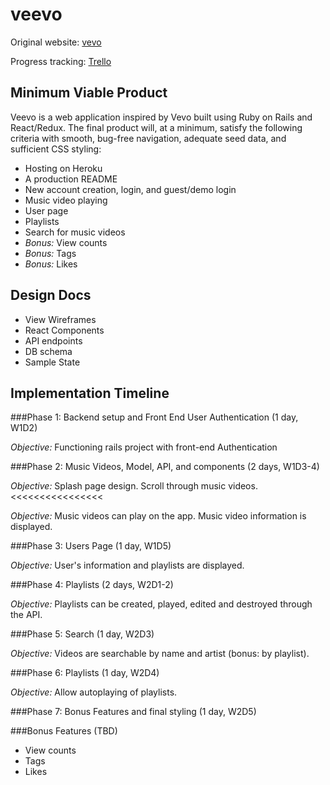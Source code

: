 # veevo

Original website: [vevo](https://www.vevo.com)

Progress tracking: [Trello](https://trello.com/b/o3xvBEvg/veevo-full-stack-project)

## Minimum Viable Product

Veevo is a web application inspired by Vevo built using Ruby on Rails and React/Redux. The final product will, at a minimum, satisfy the following criteria with smooth, bug-free navigation, adequate seed data, and sufficient CSS styling:

- Hosting on Heroku
- A production README
- New account creation, login, and guest/demo login
- Music video playing
- User page
- Playlists
- Search for music videos
- *Bonus:* View counts
- *Bonus:* Tags
- *Bonus:* Likes

## Design Docs
- View Wireframes
- React Components
- API endpoints
- DB schema
- Sample State

## Implementation Timeline

###Phase 1: Backend setup and Front End User Authentication (1 day, W1D2)

*Objective:* Functioning rails project with front-end Authentication

###Phase 2: Music Videos, Model, API, and components (2 days, W1D3-4)

*Objective:* Splash page design. Scroll through music videos. <<<<<<<<<<<<<<<<

*Objective:* Music videos can play on the app. Music video information is displayed.

###Phase 3: Users Page (1 day, W1D5)

*Objective:* User's information and playlists are displayed.

###Phase 4: Playlists (2 days, W2D1-2)

*Objective:* Playlists can be created, played, edited and destroyed through the API.

###Phase 5: Search (1 day, W2D3)

*Objective:* Videos are searchable by name and artist (bonus: by playlist).

###Phase 6: Playlists (1 day, W2D4)

*Objective:* Allow autoplaying of playlists.

###Phase 7: Bonus Features and final styling (1 day, W2D5)

###Bonus Features (TBD)
- View counts
- Tags
- Likes
